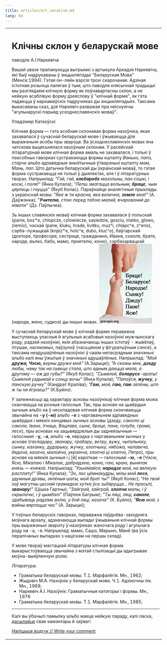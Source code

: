 ```yaml
---
title: articles/art_vocative.md 
lang: be
---
```



<table>
<tbody>
<tr class="odd">
<td>
</td>
<td>
<h1 id="клічны-склон-у-беларускай-мове">Клічны склон у беларускай мове</h1>
<p>паводле А.І.Наркевіча</p>
<em></em>
<p>Вашай увазе прапануюцца вытрымкі з артыкула Аркадзя Наркевіча, які быў надрукаваны ў энцыкляпэдыі "Беларуская Мова" (Менск:1994). Гэтая он-ляйн вэрсія трохі скарочаная. Адзіная істотная розьніца палягае ў тым, што паводле клясычнай традыцыі мы разглядаем клічную форму як поўнавартасны склон, а не нейкую асаблівую форму дзеяслову ў "клічнай форме", як гэта падаецца ў наркамаўскіх падручніках ды энцыкляпэдыях. Таксама выкасаваны сказ, дзе Наркевіч разважае пра неіснуючы "агульнарускі пэрыяд усходнеславянскіх моваў".</p>
<p>Уладзімер Каткоўскі</p>
<p>Клічная форма — гэта асобная склонавая форма назоўніка, якая захавалася ў сучаснай беларускай мове і ўжываецца для выражэньня асобы пры звароце. Ва ўсходнеславянскіх мовах яна чатскова выцясьнялася назоўным склонам. У расейскай літаратурнай мове клічная форма амаль не захавалася, і толькі ў паасобных гаворках сустракаюцца формы кшталту <em>Ванько, папо, старче</em> альбо адпаведныя энклітычныя ўтварэньні кшталту <em>мам, Мань, пап</em>. Што датычна беларускай ды ўкраінскай моваў, то гэтая форма сустракаецца ня толькі ў дыялектах, але і ў літаратурных творах. Напрыклад: <em>"Гэй, гэй, <strong>хлебаробе</strong> мазольны, пан сошкі, і коскі, і поля!"</em> (Янка Купала); <em>"Лепш змагацца вольным, <strong>браце</strong>, чым цярпець і гнуцца"</em> (Якуб Колас). Параўнайце аналягічныя прыклады з украінскай мовы: <em>"Яка ж ти красна, яка велична, <strong>земле</strong> моя!"</em> (А. Даўжэнка); <em>"<strong>Учителю</strong>, стою перед тобою малий, вчарований до німоти"</em> (Дз. Паўлычка).</p>
<p>Зь іншых славянскіх моваў клічная форма захавалася ў польскай (panie, boz*e, chlopcze, czlowiecze, sasiedzie, gosciu, matko, glowo, ziemio), чэскай (pane, kluku, hrade, kvitku, muz^i, chlapc^e, z^eno), сэрба-лужыцкай (knjez*e, holc^e, dubo, kluc^o), баўгарскай (докторе, професоре, сестрице, гражданино, Иване, соколе, брате, народе, вълко, бабо, мамо, приятелю, коню), сэрбахарвацкай (народе, жено, судиоэ) ды іншых мовах. <img src="fingers.jpg" width="171" height="256" alt="pravapis.org - Vocative case in Belarusian language" /></p>
<p>У сучаснай беларускай мове ў клічнай форме пераважна выступаюць уласныя й агульныя асабовыя назоўнікі мужчынскага роду, радзей назоўнікі, якія абазначаюць іншых істотаў - жывёлаў, птушак, насякомых, паўзуноў (часьцяком у фігуратыўным сэнсе), а таксама неадушаўлёныя назоўнікі ў сваім непасрэдным значэньні альбо калі яны ўжытыя ў значэньні адушаўлёных. Напрыклад: <em>"Мой <strong>дружа, Чэсю,</strong> верны дружа мой"</em> (А.Зарыцкі); <em>"А скажы мне, <strong>дзеду</strong> любы, чаму так на сьвеце стала, што адным даецца мала, а другому — аж да губы?"</em> (Якуб Колас); <em>"Сьмялей, <strong>беларусе</strong>-араты! Сьмялей уздымай к сонцу вочы"</em> (Янка Купала); <em>"Папаўся, <strong>жучку</strong>, у панскую ручку"</em> (Кандрат Крапіва); <em>"<strong>Гаю</strong>, мой, <strong>гаю, гаю</strong> зялёны, што ж ты ня йграеш?"</em> (К.Буйло).</p>
<p>У залежнасьці ад характару асновы назоўнікаў клічная форма можа сканчвацца на розныя галосныя. Так, пры аснове на цьвёрдыя зычныя альбо на ў нескладовае клічная форма скончваецца звычайна на <strong>-у (-ю)</strong> альбо <strong>-е</strong> з чаргаваньнем адпаведных цьвёрдых і мяккіх канцавых зычных асновы (<em>дзеду, саколю ці саколе, Іване, Ігнаце, Вацлаве, сыне, браце, пане, голубе, громе, лесе</em>), пры асновах на зацьвярдзелыя ды заднеязычныя — галоснымі <strong>-у, -а</strong>, альбо <strong>-о</strong>, нярэдка з чаргаваньнем зычных у аснове (<em>гаспадару, званару, грабару, ветру, вужу, чытальніку, сынку, каханку, дударыку, жучку, хлопчыку, нябожа, чалавеча, бядача, казача, малойча, украінча, хлопча ці хлапчо, Пятро</em>), пры аснове на мяккія зычныя і j [й] кароткае — галоснымі <strong>-ю, -е</strong> (<em>Чэсю, Ясю, Мікалаю і Мікалае, дабрадзею, коню, гаю, краю, вынятак князь — княжа</em>). Напрыклад: <em>"Узьнімайся, <strong>народзе</strong> мой, на вялікую расплату!"</em> (Янка Купала); <em>"Эх, лес цёмнакудры, мілы мой <strong>лесе</strong>, удумныя дрэвы, зялёныя шаты, мой брат ты!"</em> (Якуб Колас); <em>"На твой зоў магутны цеснай грамадою хутка ўсе зьбяруцца... Не прасьпі, <strong>званару</strong>!"</em> (Цішка Гартны); <em>"Зайграй, зайграй, <strong>хлопча</strong> малы, і ў скрыпачкі, і ў цымбалі"</em> (Паўлюк Багрым); <em>"Ты ляці, ляці, <strong>саколе</strong>, здабываць радзіме волю, у бой ляці, казача"</em> (К. Буйло); <em>"<strong>Ясю</strong> мой, з вайны вяртацца час"</em> (А. Зарыцкі);</p>
<p>У пэўных беларускіх гаворках, пераважна паўднёва-заходняга моўнага арэалу, адзначаюцца выпадкі ўжываньня клічнай формы пры выражэньні звароту ў назоўніках жаночага роду і агульнага роду на -а, -я. Напрыклад: мамо, Сашо, Марыно, Манё (ва ўсіх пералічаных выпадках з націскам на першы склад).</p>
<p>У мове твораў мастацкай літаратуры клічная форма выкарыстоўваецца звычайна з мэтай стылізацыі ды адыгрывае моўна-выяўленчую ролю.</p>
<p>Літаратура:</p>
<ul>
<li>Граматыка беларускай мовы. Т.1. Марфалёгія. Мн., 1962;</li>
<li>Жыдовіч М.А. Назоўнік у беларускай мове. Ч.1. Адзіночны лік. Мн., 1969;</li>
<li>Наркевіч А.І. Назоўнік: Граматычныя катэгорыі і формы. Мн., 1976</li>
<li>Граматыка беларускай мовы. Т.1. Марфалёгія. Мн., 1985;</li>
</ul>
<hr />
<p>Калі вы ўбачылі памылку альбо маеце нейкую параду, калі ласка, <a href="mailto:uladzik@pravapis.org?Subject=genitive">дасылайце</a> свае камэнтары й заўвагі</p>
<p><span class="small"><a href="gb_add.html?ref=http%3A%2F%2Fwww%2Epravapis%2Eorg%2Fart%5Fvocative%2Easp">Напішыце водгук // Write your comment</a></span></p></td>
</tr>
</tbody>
</table>
